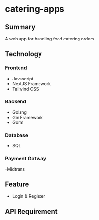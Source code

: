 ﻿# catering-apps

## Summary
A web app for handling food catering orders

## Technology
### Frontend
- Javascript
- NextJS Framework
- Tailwind CSS

### Backend
- Golang
- Gin Framework
- Gorm

### Database
- SQL

### Payment Gatway
-Midtrans

## Feature
- Login & Register

## API Requirement
